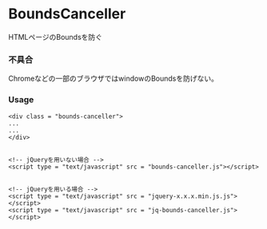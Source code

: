 # BoundsCanceller
HTMLページのBoundsを防ぐ  

### 不具合
Chromeなどの一部のブラウザではwindowのBoundsを防げない。  

### Usage
```
<div class = "bounds-canceller">
...
...
</div>


<!-- jQueryを用いない場合 -->
<script type = "text/javascript" src = "bounds-canceller.js"></script>


<!-- jQueryを用いる場合 -->
<script type = "text/javascript" src = "jquery-x.x.x.min.js.js"></script>
<script type = "text/javascript" src = "jq-bounds-canceller.js"></script>


```